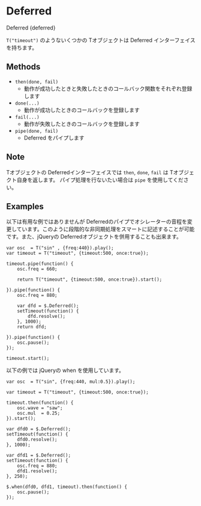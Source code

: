 Deferred
========
Deferred {deferred}

`T("timeout")` のようないくつかの Tオブジェクトは Deferred インターフェイスを持ちます。

## Methods ##
- `then(done, fail)`
  - 動作が成功したときと失敗したときのコールバック関数をそれぞれ登録します
- `done(...)`
  - 動作が成功したときのコールバックを登録します
- `fail(...)`
  - 動作が失敗したときのコールバックを登録します
- `pipe(done, fail)`  
  - Deferred をパイプします


## Note ##
Tオブジェクトの Deferredインターフェイスでは `then`, `done`, `fail` は Tオブジェクト自身を返します。
パイプ処理を行ないたい場合は `pipe` を使用してください。


## Examples ##
以下は有用な例ではありませんが Deferredのパイプでオシレーターの音程を変更しています。このように段階的な非同期処理をスマートに記述することが可能です。また、jQueryの Deferredオブジェクトを併用することも出来ます。

```timbre
var osc  = T("sin" , {freq:440}).play();
var timeout = T("timeout", {timeout:500, once:true});

timeout.pipe(function() {
    osc.freq = 660;
    
    return T("timeout", {timeout:500, once:true}).start();
    
}).pipe(function() {
    osc.freq = 880;
    
    var dfd = $.Deferred();
    setTimeout(function() {
        dfd.resolve();
    }, 1000);
    return dfd;
    
}).pipe(function() {
    osc.pause();
});

timeout.start();
```

以下の例では jQueryの when を使用しています。

```timbre
var osc  = T("sin", {freq:440, mul:0.5}).play();

var timeout = T("timeout", {timeout:500, once:true});

timeout.then(function() {
    osc.wave = "saw";
    osc.mul  = 0.25;
}).start();

var dfd0 = $.Deferred();
setTimeout(function() {
    dfd0.resolve();
}, 1000);

var dfd1 = $.Deferred();
setTimeout(function() {
    osc.freq = 880;
    dfd1.resolve();
}, 250);

$.when(dfd0, dfd1, timeout).then(function() {
    osc.pause();
});
```
